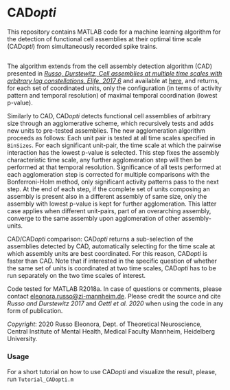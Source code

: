 # CAD*opti*

This repository contains MATLAB code for a machine learning algorithm for the detection of functional cell assemblies at their optimal time scale (CAD*opti*) from simultaneously recorded spike trains.
##

The algorithm extends from the cell assembly detection algorithm (CAD) presented in
[*Russo, Durstewitz, Cell assemblies at multiple time scales with arbitrary lag constellations. Elife. 2017 6*](https://elifesciences.org/articles/19428) and available at [here](https://github.com/DurstewitzLab/Cell-Assembly-Detection), and returns, for each set of coordinated units, only the configuration (in terms of activity pattern and temporal resolution) of maximal temporal coordination (lowest p-value). 

Similarly to CAD, CAD*opti* detects functional cell assemblies of arbitrary size through an agglomerative scheme, which recursively tests and adds new units to pre-tested assemblies. The new agglomeration algorithm proceeds as follows: Each unit pair is tested at all time scales specified in `BinSizes`. For each significant unit-pair, the time scale at which the pairwise interaction has the lowest p-value is selected. This step fixes the assembly characteristic time scale, any further agglomeration step will then be performed at that temporal resolution. Significance of all tests performed at each agglomeration step is corrected for multiple comparisons with the Bonferroni-Holm method, only significant activity patterns pass to the next step. At the end of each step, if the complete set of units composing an assembly is present also in a different assembly of same size, only the assembly with lowest p-value is kept for further agglomeration. This latter case applies when different unit-pairs, part of an overarching assembly, converge to the same assembly upon agglomeration of other assembly-units.

CAD/CAD*opti* comparison: CAD*opti* returns a sub-selection of the assemblies detected by CAD, automatically selecting for the time scale at which assembly units are best coordinated. For this reason, CAD*opti* is faster than CAD. Note that if interested in the specific question of whether the same set of units is coordinated at two time scales, CAD*opti* has to be run separately on the two time scales of interest. 


Code tested for MATLAB R2018a. In case of questions or comments, please contact eleonora.russo@zi-mannheim.de. 
Please credit the source and cite *Russo and Durstewitz 2017* and *Oettl et al. 2020* when using the code in any form of publication.


*Copyright*: 2020 Russo Eleonora, Dept. of Theoretical Neuroscience, Central Institute of Mental Health, Medical Faculty Mannheim, Heidelberg University.

### Usage

For a short tutorial on how to use CAD*opti* and visualize the result, please, run `Tutorial_CADopti.m`

